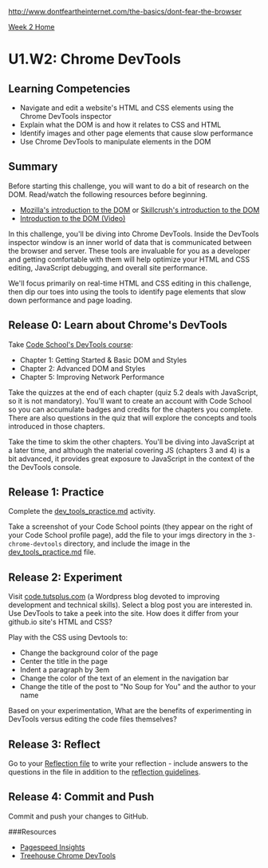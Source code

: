 http://www.dontfeartheinternet.com/the-basics/dont-fear-the-browser

[Week 2 Home](../)

# U1.W2: Chrome DevTools

## Learning Competencies
- Navigate and edit a website's HTML and CSS elements using the Chrome DevTools inspector
- Explain what the DOM is and how it relates to CSS and HTML
- Identify images and other page elements that cause slow performance
- Use Chrome DevTools to manipulate elements in the DOM

## Summary
Before starting this challenge, you will want to do a bit of research on the DOM. Read/watch the following resources before beginning.
- [Mozilla's introduction to the DOM](https://developer.mozilla.org/en-US/docs/DOM/DOM_Reference/Introduction) or [Skillcrush's introduction to the DOM](http://skillcrush.com/2012/10/17/dom-document-object-model/)
- [Introduction to the DOM (Video)](https://www.youtube.com/watch?v=-0ZcldkGlt8)

In this challenge, you'll be diving into Chrome DevTools. Inside the DevTools inspector window is an inner world of data that is communicated between the browser and server. These tools are invaluable for you as a developer and getting comfortable with them will help optimize your HTML and CSS editing, JavaScript debugging, and overall site performance.

We'll focus primarily on real-time HTML and CSS editing in this challenge, then dip our toes into using the tools to identify page elements that slow down performance and page loading.

## Release 0: Learn about Chrome's DevTools
Take [Code School's DevTools course](http://discover-devtools.codeschool.com/):
  - Chapter 1: Getting Started & Basic DOM and Styles
  - Chapter 2: Advanced DOM and Styles
  - Chapter 5: Improving Network Performance

Take the quizzes at the end of each chapter (quiz 5.2 deals with JavaScript, so it is not mandatory). You'll want to create an account with Code School so you can accumulate badges and credits for the chapters you complete. There are also questions in the quiz that will explore the concepts and tools introduced in those chapters.

Take the time to skim the other chapters. You'll be diving into JavaScript at a later time, and although the material covering JS (chapters 3 and 4) is a bit advanced, it provides great exposure to JavaScript in the context of the the DevTools console.

## Release 1: Practice
Complete the [dev_tools_practice.md](dev_tools_practice.md) activity.

Take a screenshot of your Code School points (they appear on the right of your Code School profile page), add the file to your imgs directory in the `3-chrome-devtools` directory, and include the image in the [dev_tools_practice.md](dev_tools_practice.md) file.

## Release 2: Experiment

Visit [code.tutsplus.com](http://code.tutsplus.com/) (a Wordpress blog devoted to improving development and technical skills). Select a blog post you are interested in. Use DevTools to take a peek into the site. How does it differ from your github.io site's HTML and CSS?

Play with the CSS using Devtools to:
 - Change the background color of the page
 - Center the title in the page
 - Indent a paragraph by 3em
 - Change the color of the text of an element in the navigation bar
 - Change the title of the post to "No Soup for You" and the author to your name

Based on your experimentation, What are the benefits of experimenting in DevTools versus editing the code files themselves?

## Release 3: Reflect
Go to your [Reflection file](my_reflection.md) to write your reflection - include answers to the questions in the file in addition to the [reflection guidelines](https://github.com/Devbootcamp/phase-0-handbook/blob/master/coding-references/reflection-guidelines.md).

## Release 4: Commit and Push
Commit and push your changes to GitHub.

###Resources
- [Pagespeed Insights](https://chrome.google.com/webstore/detail/pagespeed-insights-by-goo/gplegfbjlmmehdoakndmohflojccocli?hl=en)
- [Treehouse Chrome DevTools](http://blog.teamtreehouse.com/learn-to-use-the-chrome-devtools-on-treehouse)
